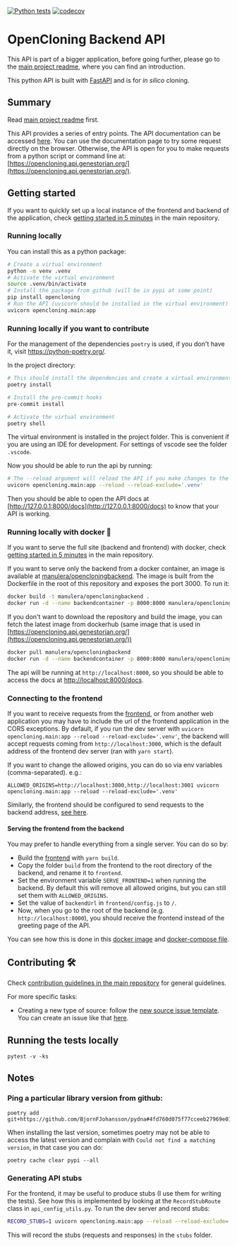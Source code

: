 [![Python tests](https://github.com/manulera/OpenCloning_backend/actions/workflows/ci.yml/badge.svg)](https://github.com/manulera/OpenCloning_backend/actions/workflows/ci.yml)
[![codecov](https://codecov.io/gh/manulera/OpenCloning_backend/graph/badge.svg?token=CFIB2H6WMO)](https://codecov.io/gh/manulera/OpenCloning_backend)

# OpenCloning Backend API

This API is part of a bigger application, before going further, please go to the [main project readme](https://github.com/manulera/OpenCloning), where you can find an introduction.

This python API is built with [FastAPI](https://fastapi.tiangolo.com/) and is for *in silico* cloning.

## Summary

Read [main project readme](https://github.com/manulera/OpenCloning) first.

This API provides a series of entry points. The API documentation can be accessed [here](https://OpenCloning.api.genestorian.org/docs). You can use the documentation page to try some request directly on the browser. Otherwise, the API is open for you to make requests from a python script or command line at: [https://opencloning.api.genestorian.org/](https://opencloning.api.genestorian.org/).

## Getting started

If you want to quickly set up a local instance of the frontend and backend of the application, check [getting started in 5 minutes](https://github.com/manulera/OpenCloning#timer_clock-getting-started-in-5-minutes) in the main repository.

### Running locally

You can install this as a python package:

```bash
# Create a virtual environment
python -m venv .venv
# Activate the virtual environment
source .venv/bin/activate
# Install the package from github (will be in pypi at some point)
pip install opencloning
# Run the API (uvicorn should be installed in the virtual environment)
uvicorn opencloning.main:app
```

### Running locally if you want to contribute

For the management of the dependencies `poetry` is used, if you don't have it, visit https://python-poetry.org/.

In the project directory:

```bash
# This should install the dependencies and create a virtual environment
poetry install

# Install the pre-commit hooks
pre-commit install

# Activate the virtual environment
poetry shell

```

The virtual environment is installed in the project folder. This is convenient if you are using an IDE for development. For settings of vscode see the folder `.vscode`.

Now you should be able to run the api by running:

```bash
# The --reload argument will reload the API if you make changes to the code
uvicorn opencloning.main:app --reload --reload-exclude='.venv'
```

Then you should be able to open the API docs at [http://127.0.0.1:8000/docs](http://127.0.0.1:8000/docs) to know that your API is working.

### Running locally with docker :whale:

If you want to serve the full site (backend and frontend) with docker, check [getting started in 5 minutes](https://github.com/manulera/OpenCloning#timer_clock-getting-started-in-5-minutes) in the main repository.

If you want to serve only the backend from a docker container, an image is available at [manulera/opencloningbackend](https://hub.docker.com/r/manulera/opencloningbackend). The image is built from the Dockerfile in the root of this repository and exposes the port 3000. To run it:

```bash
docker build -t manulera/opencloningbackend .
docker run -d --name backendcontainer -p 8000:8000 manulera/opencloningbackend

```

If you don't want to download the repository and build the image, you can fetch the latest image from dockerhub (same image that is used in [https://opencloning.api.genestorian.org/](https://opencloning.api.genestorian.org/))

```bash
docker pull manulera/opencloningbackend
docker run -d --name backendcontainer -p 8000:8000 manulera/opencloningbackend
```

The api will be running at `http://localhost:8000`, so you should be able to access the docs at [http://localhost:8000/docs](http://localhost:8000/docs).

### Connecting to the frontend

If you want to receive requests from the [frontend](https://github.com/manulera/OpenCloning_frontend), or from another web application you may have to include the url of the frontend application in the CORS exceptions. By default, if you run the dev server with `uvicorn opencloning.main:app --reload --reload-exclude='.venv'`, the backend will accept requests coming from `http://localhost:3000`, which is the default address of the frontend dev server (ran with `yarn start`).

If you want to change the allowed origins, you can do so via env variables (comma-separated). e.g.:

```
ALLOWED_ORIGINS=http://localhost:3000,http://localhost:3001 uvicorn opencloning.main:app --reload --reload-exclude='.venv'
```

Similarly, the frontend should be configured to send requests to the backend address, [see here](https://github.com/manulera/OpenCloning_frontend#connecting-to-the-backend).

#### Serving the frontend from the backend

You may prefer to handle everything from a single server. You can do so by:
* Build the [frontend](https://github.com/manulera/OpenCloning_frontend) with `yarn build`.
* Copy the folder `build` from the frontend to the root directory of the backend, and rename it to `frontend`.
* Set the environment variable `SERVE_FRONTEND=1` when running the backend. By default this will remove all allowed origins, but you can still set them with `ALLOWED_ORIGINS`.
* Set the value of `backendUrl` in `frontend/config.js` to `/`.
* Now, when you go to the root of the backend (e.g. `http://localhost:8000`), you should receive the frontend instead of the greeting page of the API.

You can see how this is done in this [docker image](https://github.com/manulera/OpenCloning/blob/master/Dockerfile) and [docker-compose file](https://github.com/manulera/OpenCloning/blob/master/docker-compose.yml).

## Contributing :hammer_and_wrench:

Check [contribution guidelines in the main repository](https://github.com/manulera/OpenCloning/blob/master/CONTRIBUTING.md) for general guidelines.

For more specific tasks:
* Creating a new type of source: follow the [new source issue template](.github/ISSUE_TEMPLATE/new-source.md). You can create an issue like that [here](https://github.com/manulera/OpenCloning_backend/issues/new?assignees=&labels=new-source&projects=&template=new-source.md&title=New+source%3A+%3Cname-of-source%3E).

## Running the tests locally

```
pytest -v -ks
```

## Notes

### Ping a particular library version from github:

```
poetry add git+https://github.com/BjornFJohansson/pydna#4fd760d075f77cceeb27969e017e04b42f6d0aa3
```

When installing the last version, sometimes poetry may not be able to access the latest version
and complain with `Could not find a matching version`, in that case you can do:

```
poetry cache clear pypi --all
```

### Generating API stubs

For the frontend, it may be useful to produce stubs (I use them for writing the tests). See how this is implemented
by looking at the `RecordStubRoute` class in `api_config_utils.py`. To run the dev server and record stubs:

```bash
RECORD_STUBS=1 uvicorn opencloning.main:app --reload --reload-exclude='.venv'
```

This will record the stubs (requests and responses) in the `stubs` folder.
